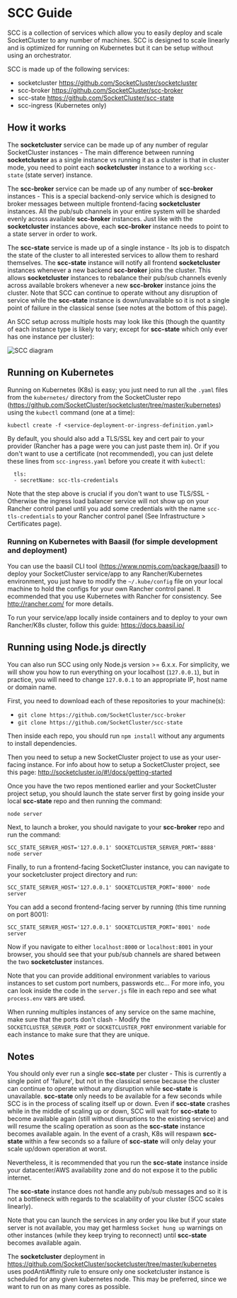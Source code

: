 # SCC Guide

SCC is a collection of services which allow you to easily deploy and scale SocketCluster to any number of machines.
SCC is designed to scale linearly and is optimized for running on Kubernetes but it can be setup without using an orchestrator.

SCC is made up of the following services:

- socketcluster https://github.com/SocketCluster/socketcluster
- scc-broker https://github.com/SocketCluster/scc-broker
- scc-state https://github.com/SocketCluster/scc-state
- scc-ingress (Kubernetes only)

## How it works

The **socketcluster** service can be made up of any number of regular SocketCluster instances - The main difference between running **socketcluster** as a single instance vs running it as a cluster is
that in cluster mode, you need to point each **socketcluster** instance to a working `scc-state` (state server) instance.

The **scc-broker** service can be made up of any number of **scc-broker** instances - This is a special backend-only service which is designed to broker
messages between multiple frontend-facing **socketcluster** instances. All the pub/sub channels in your entire system will be sharded evenly across available **scc-broker** instances.
Just like with the **socketcluster** instances above, each **scc-broker** instance needs to point to a state server in order to work.

The **scc-state** service is made up of a single instance - Its job is to dispatch the state of the cluster to all interested services to allow them to reshard themselves. The **scc-state** instance will notify all frontend **socketcluster** instances whenever a new backend **scc-broker** joins the cluster. This allows **socketcluster** instances to rebalance their pub/sub channels evenly across available brokers whenever a new **scc-broker** instance joins the cluster.
Note that SCC can continue to operate without any disruption of service while the **scc-state** instance is down/unavailable so it is not a single point of failure in the classical sense (see notes at the bottom of this page).


An SCC setup across multiple hosts may look like this (though the quantity of each instance type is likely to vary; except for **scc-state** which only ever has one instance per cluster):

<img alt="SCC diagram" src="assets/scc-diagram.jpg" title="SCC diagram" />

## Running on Kubernetes

Running on Kubernetes (K8s) is easy; you just need to run all the `.yaml` files from the `kubernetes/` directory from the SocketCluster repo (https://github.com/SocketCluster/socketcluster/tree/master/kubernetes) using the `kubectl` command (one at a time):

```
kubectl create -f <service-deployment-or-ingress-definition.yaml>
```

By default, you should also add a TLS/SSL key and cert pair to your provider (Rancher has a page were you can just paste them in).
Or if you don't want to use a certificate (not recommended), you can just delete these lines from `scc-ingress.yaml` before you create it with `kubectl`:

```
  tls:
  - secretName: scc-tls-credentials
```

Note that the step above is crucial if you don't want to use TLS/SSL - Otherwise the ingress load balancer service will not show up on your Rancher control panel until you add some credentials with the name `scc-tls-credentials` to your Rancher control panel (See Infrastructure &gt; Certificates page).

### Running on Kubernetes with Baasil (for simple development and deployment)

You can use the baasil CLI tool (https://www.npmjs.com/package/baasil) to deploy your SocketCluster service/app to any Rancher/Kubernetes environment, you just have to modify the `~/.kube/config` file on your local machine to hold the configs for your own Rancher control panel.
It ecommended that you use Kubernetes with Rancher for consistency. See http://rancher.com/ for more details.

To run your service/app locally inside containers and to deploy to your own Rancher/K8s cluster, follow this guide: https://docs.baasil.io/

## Running using Node.js directly

You can also run SCC using only Node.js version >= 6.x.x.
For simplicity, we will show you how to run everything on your localhost (`127.0.0.1`), but in practice, you will need to change `127.0.0.1` to an appropriate IP, host name or domain name.

First, you need to download each of these repositories to your machine(s):

- `git clone https://github.com/SocketCluster/scc-broker`
- `git clone https://github.com/SocketCluster/scc-state`

Then inside each repo, you should run `npm install` without any arguments to install dependencies.

Then you need to setup a new SocketCluster project to use as your user-facing instance. For info about how to setup a SocketCluster project, see this page: http://socketcluster.io/#!/docs/getting-started

Once you have the two repos mentioned earlier and your SocketCluster project setup, you should launch the state server first by
going inside your local **scc-state** repo and then running the command:

```
node server
```

Next, to launch a broker, you should navigate to your **scc-broker** repo and run the command:

```
SCC_STATE_SERVER_HOST='127.0.0.1' SOCKETCLUSTER_SERVER_PORT='8888' node server
```

Finally, to run a frontend-facing SocketCluster instance, you can navigate to your socketcluster project directory and run:

```
SCC_STATE_SERVER_HOST='127.0.0.1' SOCKETCLUSTER_PORT='8000' node server
```

You can add a second frontend-facing server by running (this time running on port 8001):

```
SCC_STATE_SERVER_HOST='127.0.0.1' SOCKETCLUSTER_PORT='8001' node server
```
Now if you navigate to either `localhost:8000` or `localhost:8001` in your browser, you should see that your pub/sub channels are shared between the two **socketcluster** instances.

Note that you can provide additional environment variables to various instances to set custom port numbers, passwords etc...
For more info, you can look inside the code in the `server.js` file in each repo and see what `process.env` vars are used.

When running multiples instances of any service on the same machine, make sure that the ports don't clash  - Modify the `SOCKETCLUSTER_SERVER_PORT` or `SOCKETCLUSTER_PORT` environment variable for each instance to make sure that they are unique.

## Notes

You should only ever run a single **scc-state** per cluster - This is currently a single point of 'failure', but not in the classical sense because the cluster can
continue to operate without any disruption while **scc-state** is unavailable. **scc-state** only needs to be available for a few seconds while SCC is
in the process of scaling itself up or down. Even if **scc-state** crashes while in the middle of scaling up or down, SCC will wait for **scc-state** to become available again (still without disruptions to the existing service) and will resume the scaling operation as soon as the **scc-state** instance becomes available again.
In the event of a crash, K8s will respawn **scc-state** within a few seconds so a failure of **scc-state** will only delay your scale up/down operation at worst.

Nevertheless, it is recommended that you run the **scc-state** instance inside your datacenter/AWS availability zone and do not expose it to the public internet.

The **scc-state** instance does not handle any pub/sub messages and so it is not a bottleneck with regards to the scalability of your cluster (SCC scales linearly).

Note that you can launch the services in any order you like but if your state server is not available, you may get harmless `Socket hung up` warnings on other instances (while they keep trying to reconnect) until **scc-state** becomes available again.

The **socketcluster** deployment in https://github.com/SocketCluster/socketcluster/tree/master/kubernetes uses podAntiAffinity rule to ensure only one socketcluster instance is scheduled for any given kubernetes node. This may be preferred, since we want to run on as many cores as possible.
